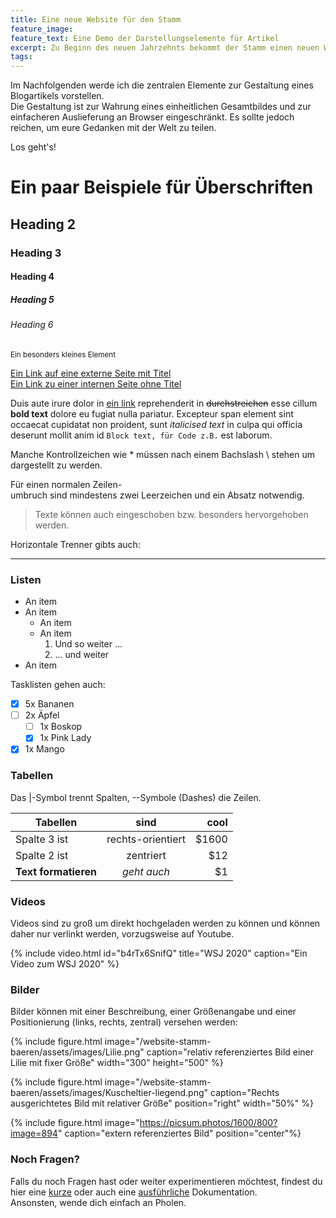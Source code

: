 ```yaml
---
title: Eine neue Website für den Stamm
feature_image:
feature_text: Eine Demo der Darstellungselemente für Artikel
excerpt: Zu Beginn des neuen Jahrzehnts bekommt der Stamm einen neuen Webauftritt denn Pfadfinder finden sich auch digital bestens zurecht.
tags:
---
```


Im Nachfolgenden werde ich die zentralen Elemente zur Gestaltung eines Blogartikels vorstellen.  
Die Gestaltung ist zur Wahrung eines einheitlichen Gesamtbildes und zur einfacheren Auslieferung an Browser eingeschränkt. Es sollte jedoch reichen, um eure Gedanken mit der Welt zu teilen.

Los geht's!

# Ein paar Beispiele für Überschriften

## Heading 2

### Heading 3

#### Heading 4

##### Heading 5

###### Heading 6

<small>Ein besonders kleines Element</small>

[Ein Link auf eine externe Seite mit Titel](https://www.neuried.de "Neuried Homepage")  
[Ein Link zu einer internen Seite ohne Titel](/website-stamm-baeren/stamm)

Duis aute irure dolor in [ein link](https://david.darn.es) reprehenderit in ~~durchstreichen~~ esse cillum **bold text** dolore eu fugiat nulla pariatur. Excepteur span element sint occaecat cupidatat non proident, sunt _italicised text_ in culpa qui officia deserunt mollit anim id `Block text, für Code z.B.` est laborum.

Manche Kontrollzeichen wie \* müssen nach einem Bachslash \\ stehen um dargestellt zu werden.

Für einen normalen Zeilen-  
umbruch sind mindestens zwei Leerzeichen und ein Absatz notwendig.

>Texte können auch eingeschoben
>bzw. besonders hervorgehoben werden.

Horizontale Trenner gibts auch:

***

### Listen

* An item
* An item
  - An item
  - An item
    1. Und so weiter ...
    2. ... und weiter
* An item

Tasklisten gehen auch:

- [x] 5x Bananen
- [ ] 2x Äpfel
  - [ ] 1x Boskop
  - [x] 1x Pink Lady
- [x] 1x Mango

### Tabellen

Das \|-Symbol trennt Spalten, \--Symbole (Dashes) die Zeilen.

| Tabellen        | sind          | cool  |
| --------------- |:-------------:| -----:|
| Spalte 3 ist    | rechts-orientiert | $1600 |
| Spalte 2 ist     | zentriert      |   $12 |
| **Text formatieren** | *geht auch*   |    $1 |

### Videos

Videos sind zu groß um direkt hochgeladen werden zu können und können daher nur verlinkt werden, vorzugsweise auf Youtube.

{% include video.html id="b4rTx6SnifQ" title="WSJ 2020" caption="Ein Video zum WSJ 2020" %}

### Bilder

Bilder können mit einer Beschreibung, einer Größenangabe und einer Positionierung (links, rechts, zentral) versehen werden:

{% include figure.html image="/website-stamm-baeren/assets/images/Lilie.png" caption="relativ referenziertes Bild einer Lilie mit fixer Größe" width="300" height="500" %}

{% include figure.html image="/website-stamm-baeren/assets/images/Kuscheltier-liegend.png" caption="Rechts ausgerichtetes Bild mit relativer Größe" position="right" width="50%" %}

{% include figure.html image="https://picsum.photos/1600/800?image=894" caption="extern referenziertes Bild" position="center"%}

### Noch Fragen?

Falls du noch Fragen hast oder weiter experimentieren möchtest, findest du hier eine [kurze](https://github.com/adam-p/markdown-here/wiki/Markdown-Cheatsheet) oder auch eine [ausführliche](https://kramdown.gettalong.org/quickref.html) Dokumentation.  
Ansonsten, wende dich einfach an Pholen.
